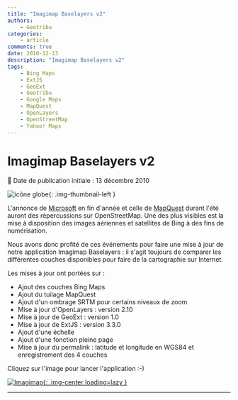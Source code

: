 ```yaml
---
title: "Imagimap Baselayers v2"
authors:
    - Geotribu
categories:
    - article
comments: true
date: 2010-12-13
description: "Imagimap Baselayers v2"
tags:
    - Bing Maps
    - ExtJS
    - GeoExt
    - Geotribu
    - Google Maps
    - MapQuest
    - OpenLayers
    - OpenStreetMap
    - Yahoo! Maps
---
```


# Imagimap Baselayers v2

:calendar: Date de publication initiale : 13 décembre 2010

![icône globe](https://cdn.geotribu.fr/img/internal/icons-rdp-news/world.png "icône globe"){: .img-thumbnail-left }

L'annonce de [Microsoft](http://www.bing.com/community/site_blogs/b/maps/archive/2010/11/23/bing-engages-open-maps-community.aspx) en fin d'année et celle de [MapQuest](http://blog.mapquest.com/) durant l'été auront des répercussions sur OpenStreetMap. Une des plus visibles est la mise à disposition des images aériennes et satellites de Bing à des fins de numérisation.

Nous avons donc profité de ces événements pour faire une mise à jour de notre application Imagimap Baselayers : il s'agit toujours de comparer les différentes couches disponibles pour faire de la cartographie sur Internet.

Les mises à jour ont portées sur :

- Ajout des couches Bing Maps
- Ajout du tuilage MapQuest
- Ajout d'un ombrage SRTM pour certains niveaux de zoom
- Mise à jour d'OpenLayers : version 2.10
- Mise à jour de GeoExt : version 1.0
- Mise à jour de ExtJS : version 3.3.0
- Ajout d'une échelle
- Ajout d'une fonction pleine page
- Mise à jour du permalink : latitude et longitude en WGS84 et enregistrement des 4 couches

Cliquez sur l'image pour lancer l'application :-)  

[![Imagimap](https://cdn.geotribu.fr/img/articles-blog-rdp/articles/2010/imagimap-baselayersv2.png "Imagimap"){: .img-center loading=lazy }](http://geotribu.net/applications/baselayers/index.php)

----

<!-- geotribu:authors-block -->
